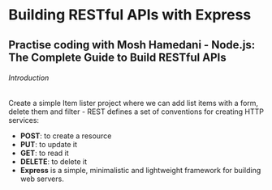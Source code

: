 # Building RESTful APIs with Express
## Practise coding with Mosh Hamedani - Node.js: The Complete Guide to Build RESTful APIs

###### Introduction
Create a simple Item lister project where we can add list items with a form, delete them and filter - REST defines a set of conventions for creating HTTP services:
 * **POST**: to create a resource
 * **PUT**: to update it
 * **GET**: to read it
 * **DELETE**: to delete it
 * **Express** is a simple, minimalistic and lightweight framework for building web servers.



